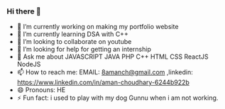 ### Hi there 👋

- 🔭 I’m currently working on making my portfolio website
- 🌱 I’m currently learning DSA with C++
- 👯 I’m looking to collaborate on youtube
- 🤔 I’m looking for help for getting an internship
- 💬 Ask me about JAVASCRIPT JAVA PHP C++ HTML CSS ReactJS NodeJS
- 📫 How to reach me: EMAIL: 8amanch@gmail.com ,linkedin: https://www.linkedin.com/in/aman-choudhary-6244b922b
- 😄 Pronouns: HE
- ⚡ Fun fact: i used to play with my dog Gunnu when i am not working.
